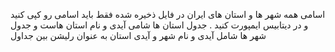 اسامی همه شهر ها و استان های ایران در فایل ذخیره شده فقط باید اسامی رو کپی کنید و در دیتابیس ایمپورت کنید . 
جدول استان ها شامی آیدی و نام استان هاست و جدول شهر ها شامل آیدی و نام شهر و آیدی استان به عنوان رلیشن بین جداول

